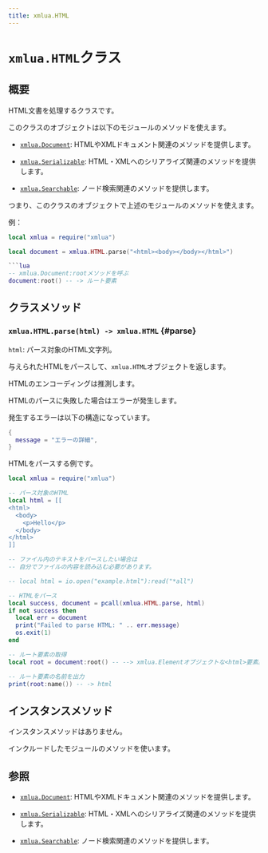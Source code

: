 ```yaml
---
title: xmlua.HTML
---
```


# `xmlua.HTML`クラス

## 概要

HTML文書を処理するクラスです。

このクラスのオブジェクトは以下のモジュールのメソッドを使えます。

  * [`xmlua.Document`][document]: HTMLやXMLドキュメント関連のメソッドを提供します。

  * [`xmlua.Serializable`][serializable]: HTML・XMLへのシリアライズ関連のメソッドを提供します。

  * [`xmlua.Searchable`][searchable]: ノード検索関連のメソッドを提供します。

つまり、このクラスのオブジェクトで上述のモジュールのメソッドを使えます。

例：

```lua
local xmlua = require("xmlua")

local document = xmlua.HTML.parse("<html><body></body></html>")

```lua
-- xmlua.Document:rootメソッドを呼ぶ
document:root() -- -> ルート要素
```

## クラスメソッド

### `xmlua.HTML.parse(html) -> xmlua.HTML` {#parse}

`html`: パース対象のHTML文字列。

与えられたHTMLをパースして、`xmlua.HTML`オブジェクトを返します。

HTMLのエンコーディングは推測します。

HTMLのパースに失敗した場合はエラーが発生します。

発生するエラーは以下の構造になっています。

```lua
{
  message = "エラーの詳細",
}
```

HTMLをパースする例です。

```lua
local xmlua = require("xmlua")

-- パース対象のHTML
local html = [[
<html>
  <body>
    <p>Hello</p>
  </body>
</html>
]]

-- ファイル内のテキストをパースしたい場合は
-- 自分でファイルの内容を読み込む必要があります。

-- local html = io.open("example.html"):read("*all")

-- HTMLをパース
local success, document = pcall(xmlua.HTML.parse, html)
if not success then
  local err = document
  print("Failed to parse HTML: " .. err.message)
  os.exit(1)
end

-- ルート要素の取得
local root = document:root() -- --> xmlua.Elementオブジェクトな<html>要素。

-- ルート要素の名前を出力
print(root:name()) -- -> html
```

## インスタンスメソッド

インスタンスメソッドはありません。

インクルードしたモジュールのメソッドを使います。

## 参照

  * [`xmlua.Document`][document]: HTMLやXMLドキュメント関連のメソッドを提供します。

  * [`xmlua.Serializable`][serializable]: HTML・XMLへのシリアライズ関連のメソッドを提供します。

  * [`xmlua.Searchable`][searchable]: ノード検索関連のメソッドを提供します。


[document]:document.html

[serializable]:serializable.html

[searchable]:searchable.html
